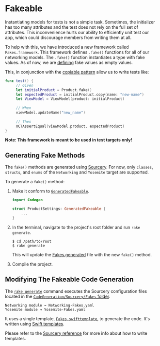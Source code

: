 # Fakeable

Instantiating models for tests is not a simple task. Sometimes, the initializer has too many attributes and the test does not rely on the full set of attributes.
This inconvenience hurts our ability to efficiently unit test our app, which could discourage members from writing them at all.

To help with this, we have introduced a new framework called `Fakes.framework`. This framework defines `.fake()` functions for all of our networking models.
The `.fake()` function instantiates a type with fake values. As of now, we are [defining](https://github.com/woocommerce/woocommerce-ios/blob/develop/Fakes/Fakes/Fake.swift) fake values as empty values.

This, in conjunction with the [copiable pattern](https://github.com/woocommerce/woocommerce-ios/blob/develop/docs/copiable.md) allow us to write tests like:

```swift
func test() {
     // Given
     let initialProduct = Product.fake()
     let expectedProduct = initialProduct.copy(name: "new-name")
     let ViewModel = ViewModel(product: initialProduct)
     
     // When
     viewModel.updateName("new_name")
     
     // Then
     XCTAssertEqual(viewModel.product, expectedProduct)
}
```

**Note: This framework is meant to be used in test targets only!**


## Generating Fake Methods

The `fake()` methods are generated using [Sourcery](https://github.com/krzysztofzablocki/Sourcery). For now, only `classes`, `structs`, and `enums` of the `Networking` and `Yosemite` target are supported.

To generate a `fake()` method:

1. Make it conform to [`GeneratedFakeable`](../CodeGeneration/Sources/Codegen/Fakeable/GeneratedFakeable.swift).

    ```swift
    import Codegen

    struct ProductSettings: GeneratedFakeable {
        ...
    }
    ```

2. In the terminal, navigate to the project's root folder and run `rake generate`.

    ```
    $ cd /path/to/root
    $ rake generate
    ```

    This will update the [Fakes.generated](https://github.com/woocommerce/woocommerce-ios/blob/develop/Fakes/Fakes/Fakes.generated.swift) file with the new `fake()` method.

5. Compile the project.


## Modifying The Fakeable Code Generation

The [`rake generate`](../Rakefile) command executes the Sourcery configuration files located in the [`CodeGeneration/Sourcery/Fakes` folder](../CodeGeneration/Sourcery/Fakes). 

```
Networking module → Networking-Fakes.yaml
Yosemite module → Yosemite-Fakes.yaml
```

It uses a single template, [`Fakes.swifttemplate`](../CodeGeneration/Sourcery/Fakes/Fakes.swifttemplate), to generate the code. It's written using [Swift templates](https://cdn.rawgit.com/krzysztofzablocki/Sourcery/master/docs/writing-templates.html).

Please refer to the [Sourcery reference](https://cdn.rawgit.com/krzysztofzablocki/Sourcery/master/docs/index.html) for more info about how to write templates.
